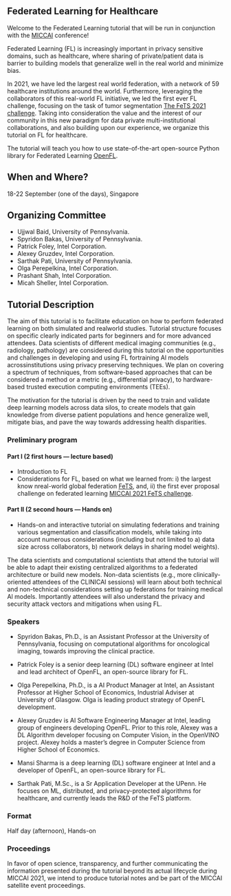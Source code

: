 ## Federated Learning for Healthcare

Welcome to the Federated Learning tutorial that will be run in conjunction with the [MICCAI](https://conferences.miccai.org/2022/en/) conference!

Federated Learning (FL) is increasingly important in privacy sensitive domains, such as healthcare, where sharing of private/patient data is barrier to building models that generalize well in the real world and minimize bias.  

In 2021, we have led the largest real world federation, with a network of 59 healthcare institutions around the world. Furthermore, leveraging the collaborators of this real-world FL initiative, we led the first ever FL challenge, focusing on the task of tumor segmentation [The FeTS 2021 challenge](https://miccai2021.fets.ai/). Taking into consideration the value and the interest of our community in this new paradigm for data private multi-institutional collaborations, and also building upon our experience, we organize this tutorial on FL for healthcare.

The tutorial will teach you how to use state-of-the-art open-source Python library for Federated Learning [OpenFL](https://github.com/intel/openfl).

## When and Where?

18-22 September (one of the days), Singapore

## Organizing Committee 

- Ujjwal Baid, University of Pennsylvania.
- Spyridon Bakas, University of Pennsylvania.
- Patrick Foley, Intel Corporation.
- Alexey Gruzdev, Intel Corporation.
- Sarthak Pati, University of Pennsylvania.
- Olga Perepelkina, Intel Corporation.
- Prashant Shah, Intel Corporation.
- Micah Sheller, Intel Corporation.

## Tutorial Description

The aim of this tutorial is to facilitate education on how to perform federated learning on both simulated and realworld studies. Tutorial structure focuses on specific clearly indicated parts for beginners and for more advanced attendees. Data scientists of different medical imaging communities (e.g., radiology, pathology) are considered during this tutorial on the opportunities and challenges in developing and using FL fortraining Al models acrossinstitutions using privacy preserving techniques. We plan on covering a spectrum of techniques, from software-based approaches that can be considered a method or a metric (e.g., differential privacy), to hardware-based trusted execution computing environments (TEEs).

The motivation for the tutorial is driven by the need to train and validate deep learning models across data silos, to create models that gain knowledge from diverse patient populations and hence generalize well, mitigate bias, and pave the way towards addressing health disparities.

### Preliminary program

#### Part I (2 first hours — lecture based)
- Introduction to FL
- Considerations for FL, based on what we learned from: i) the largest know nreal-world global federation [FeTS](https://www.fets.ai/), and, ii) the first ever proposal challenge on federated learning [MICCAI 2021 FeTS challenge](https://miccai2021.fets.ai/).

#### Part II (2 second hours — Hands on)
- Hands-on and interactive tutorial on simulating federations and training various segmentation and classification models, while taking into account numerous considerations (including but not limited to a) data size across collaborators, b) network delays in sharing model weights).

The data scientists and computational scientists that attend the tutorial will be able to adapt their existing centralized algorithms to a federated architecture or build new models. Non-data scientists (e.g., more clinically-oriented attendees of the CLINICAI sessions) will learn about both technical and non-technical considerations setting up federations for training medical Al models. Importantly attendees will also understand the privacy and security attack vectors and mitigations when using FL.

### Speakers

- Spyridon Bakas, Ph.D., is an Assistant Professor at the University of Pennsylvania, focusing on computational algorithms for oncological imaging, towards improving the clinical practice.

- Patrick Foley is a senior deep learning (DL) software engineer at Intel and lead architect of OpenFL, an open-source library for FL.

- Olga Perepelkina, Ph.D., is a AI Product Manager at Intel, an Assistant Professor at Higher School of Economics, Industrial Adviser at University of Glasgow. Olga is leading product strategy of OpenFL development.

- Alexey Gruzdev is Al Software Engineering Manager at Intel, leading group of engineers developing OpenFL. Prior to this role, Alexey was a DL Algorithm developer focusing on Computer Vision, in the OpenVINO project. Alexey holds a master’s degree in Computer Science from Higher School of Economics.

- Mansi Sharma is a deep learning (DL) software engineer at Intel and a developer of OpenFL, an open-source library for FL.

- Sarthak Pati, M.Sc., is a Sr Application Developer at the UPenn. He focuses on ML, distributed, and privacy-protected algorithms for healthcare, and currently leads the R&D of the FeTS platform.

### Format

Half day (afternoon), Hands-on

### Proceedings

In favor of open science, transparency, and further communicating the information presented during the tutorial beyond its actual lifecycle during MICCAI 2021, we intend to produce tutorial notes and be part of the MICCAI satellite event proceedings.

